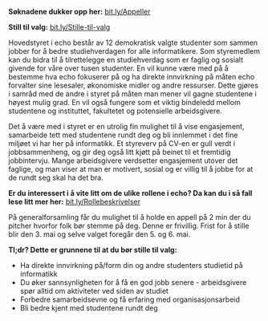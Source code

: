 **Søknadene dukker opp her:** [bit.ly/Appeller](https://bit.ly/Appeller)

**Still til valg:** [bit.ly/Stille-til-valg](https://bit.ly/Stille-til-valg)

Hovedstyret i echo består av 12 demokratisk valgte studenter som sammen jobber for å bedre studiehverdagen for alle informatikere.
Som styremedlem kan du bidra til å tilrettelegge en studiehverdag som er faglig og sosialt givende for våre over tusen studenter.
En vil kunne være med på å bestemme hva echo fokuserer på og ha direkte innvirkning på måten echo forvalter sine lesesaler, økonomiske midler og andre ressurser.
Dette gjøres i samråd med de andre i styret på måten man mener vil gagne studentene i høyest mulig grad.
En vil også fungere som et viktig bindeledd mellom studentene og instituttet, fakultetet og potensielle arbeidsgivere.

Det å være med i styret er en utrolig fin mulighet til å vise engasjement, samarbeide tett med studentene rundt deg og bli innlemmet i det fine miljøet vi har her på informatikk.
Et styreverv på CV-en er gull verdt i jobbsammenheng, og gir deg også litt kjøtt på beinet til et fremtidig jobbintervju.
Mange arbeidsgivere verdsetter engasjement utover det faglige, og man viser at man er motivert, sosial og er villig til å jobbe for at de rundt seg skal ha det bra.

**Er du interessert i å vite litt om de ulike rollene i echo? Da kan du i så fall lese litt mer her:** [bit.ly/Rollebeskrivelser](https://bit.ly/Rollebeskrivelser)

På generalforsamling får du mulighet til å holde en appell på 2 min der du pitcher hvorfor folk bør stemme på deg.
Denne er frivillig.
Frist for å stille blir den 3. mai og selve valget foregår den 5. og 6. mai.

**Tl;dr? Dette er grunnene til at du bør stille til valg:**
- Ha direkte innvirkning på/form din og andre studenters studietid på informatikk
- Du øker sannsynligheten for å få en god jobb senere - arbeidsgivere spør alltid om aktiviteter ved siden av studiet
- Forbedre samarbeidsevne og få erfaring med organisasjonsarbeid
- Bli bedre kjent med studentene rundt deg
